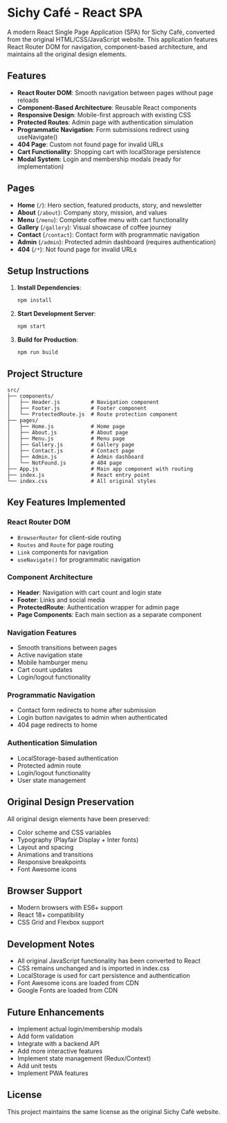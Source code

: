 # Sichy Café - React SPA

A modern React Single Page Application (SPA) for Sichy Café, converted from the original HTML/CSS/JavaScript website. This application features React Router DOM for navigation, component-based architecture, and maintains all the original design elements.

## Features

- **React Router DOM**: Smooth navigation between pages without page reloads
- **Component-Based Architecture**: Reusable React components
- **Responsive Design**: Mobile-first approach with existing CSS
- **Protected Routes**: Admin page with authentication simulation
- **Programmatic Navigation**: Form submissions redirect using useNavigate()
- **404 Page**: Custom not found page for invalid URLs
- **Cart Functionality**: Shopping cart with localStorage persistence
- **Modal System**: Login and membership modals (ready for implementation)

## Pages

- **Home** (`/`): Hero section, featured products, story, and newsletter
- **About** (`/about`): Company story, mission, and values
- **Menu** (`/menu`): Complete coffee menu with cart functionality
- **Gallery** (`/gallery`): Visual showcase of coffee journey
- **Contact** (`/contact`): Contact form with programmatic navigation
- **Admin** (`/admin`): Protected admin dashboard (requires authentication)
- **404** (`/*`): Not found page for invalid URLs

## Setup Instructions

1. **Install Dependencies**:
   ```bash
   npm install
   ```

2. **Start Development Server**:
   ```bash
   npm start
   ```

3. **Build for Production**:
   ```bash
   npm run build
   ```

## Project Structure

```
src/
├── components/
│   ├── Header.js          # Navigation component
│   ├── Footer.js          # Footer component
│   └── ProtectedRoute.js  # Route protection component
├── pages/
│   ├── Home.js            # Home page
│   ├── About.js           # About page
│   ├── Menu.js            # Menu page
│   ├── Gallery.js         # Gallery page
│   ├── Contact.js         # Contact page
│   ├── Admin.js           # Admin dashboard
│   └── NotFound.js        # 404 page
├── App.js                 # Main app component with routing
├── index.js               # React entry point
└── index.css              # All original styles
```

## Key Features Implemented

### React Router DOM
- `BrowserRouter` for client-side routing
- `Routes` and `Route` for page routing
- `Link` components for navigation
- `useNavigate()` for programmatic navigation

### Component Architecture
- **Header**: Navigation with cart count and login state
- **Footer**: Links and social media
- **ProtectedRoute**: Authentication wrapper for admin page
- **Page Components**: Each main section as a separate component

### Navigation Features
- Smooth transitions between pages
- Active navigation state
- Mobile hamburger menu
- Cart count updates
- Login/logout functionality

### Programmatic Navigation
- Contact form redirects to home after submission
- Login button navigates to admin when authenticated
- 404 page redirects to home

### Authentication Simulation
- LocalStorage-based authentication
- Protected admin route
- Login/logout functionality
- User state management

## Original Design Preservation

All original design elements have been preserved:
- Color scheme and CSS variables
- Typography (Playfair Display + Inter fonts)
- Layout and spacing
- Animations and transitions
- Responsive breakpoints
- Font Awesome icons

## Browser Support

- Modern browsers with ES6+ support
- React 18+ compatibility
- CSS Grid and Flexbox support

## Development Notes

- All original JavaScript functionality has been converted to React
- CSS remains unchanged and is imported in index.css
- LocalStorage is used for cart persistence and authentication
- Font Awesome icons are loaded from CDN
- Google Fonts are loaded from CDN

## Future Enhancements

- Implement actual login/membership modals
- Add form validation
- Integrate with a backend API
- Add more interactive features
- Implement state management (Redux/Context)
- Add unit tests
- Implement PWA features

## License

This project maintains the same license as the original Sichy Café website.
